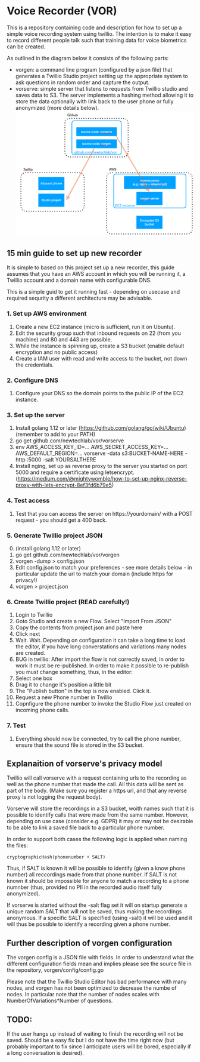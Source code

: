 # Voice Recorder (VOR)

This is a repository containing code and description for how to set up a simple voice recording system using twillio. The intention is to make it easy to record different people talk such that training data for voice biometrics can be created.

As outlined in the diagram below it consists of the following parts:

- vorgen: a command line program (configured by a json file) that generates a Twillio Studio project setting up the appropriate system to ask questions in random order and capture the output.
- vorserve: simple server that listens to requests from Twillio studio and saves data to S3. The server implements a hashing method allowing it to store the data optionally with link back to the user phone or fully anonymized (more details below).
  ![Simple Architecture view](arch.png)

## 15 min guide to set up new recorder

It is simple to based on this project set up a new recorder, this guide assumes that you have an AWS account in which you will be running it, a Twillio account and a domain name with configurable DNS.

This is a simple guid to get it running fast - depending on usecase and required sequrity a different architecture may be advisable.

### 1. Set up AWS environment

1.  Create a new EC2 instance (micro is sufficient, run it on Ubuntu).
2.  Edit the security group such that inbound requests on 22 (from you machine) and 80 and 443 are possible.
3.  While the instance is spinning up, create a S3 bucket (enable default encryption and no public access)
4.  Create a IAM user with read and write access to the bucket, not down the credentials.

### 2. Configure DNS

1.  Configure your DNS so the domain points to the public IP of the EC2 instance.

### 3. Set up the server

1.  Install golang 1.12 or later (https://github.com/golang/go/wiki/Ubuntu) (remember to add to your PATH)
2.  go get github.com/newtechlab/vor/vorserve
3.  env AWS_ACCESS_KEY_ID=... AWS_SECRET_ACCESS_KEY=... AWS_DEFAULT_REGION=... vorserve -data s3:BUCKET-NAME-HERE -http :5000 -salt YOURSALTHERE
4.  Install nging, set up as reverse proxy to the server you started on port 5000 and require a certificate using letsencrypt. (https://medium.com/@mightywomble/how-to-set-up-nginx-reverse-proxy-with-lets-encrypt-8ef3fd6b79e5)

### 4. Test access

1.  Test that you can access the server on https://yourdomain/ with a POST request - you should get a 400 back.

### 5. Generate Twillio project JSON

0.  (install golang 1.12 or later)
1.  go get github.com/newtechlab/vor/vorgen
1.  vorgen -dump > config.json
1.  Edit config.json to match your preferences - see more details below - in particular update the url to match your domain (include https for privacy!)
1.  vorgen > project.json

### 6. Create Twillio project (READ carefully!)

1.  Login to Twillio
2.  Goto Studio and create a new Flow. Select "Import From JSON"
3.  Copy the contents from project.json and paste here
4.  Click next
5.  Wait. Wait. Depending on configuration it can take a long time to load the editor, if you have long converstations and variations many nodes are created.
6.  BUG in twillio: After import the flow is not correctly saved, in order to work it must be re-published. In order to make it possible to re-publish you must change something, thus, in the editor:
7.  Select one box
8.  Drag it to change it's position a little bit
9.  The "Publish button" in the top is now enabled. Click it.
10. Request a new Phone number in Twillio
11. Copnfigure the phone number to invoke the Studio Flow just created on incoming phone calls.

### 7. Test

1.  Everything should now be connected, try to call the phone number, ensure that the sound file is stored in the S3 bucket.

## Explanaition of vorserve's privacy model

Twillio will call vorserve with a request containing urls to the recording as well as the phone number that made the call. All this data will be sent as part of the body. (Make sure you register a https url, and that any reverse proxy is not logging the request body).

Vorserve will store the recordings in a S3 bucket, woith names such that it is possible to identify calls that were made from the same number. However, depending on use case (consider e.g. GDPR) it may or may not be desirable to be able to link a saved file back to a particular phone number.

In order to support both cases the following logic is applied when naming the files:

    cryptographicHash(phonenumber + SALT)

Thus, if SALT is known it will be possible to identify (given a know phone number) all reccordings made from that phone number. If SALT is not known it should be impossible for anyone to match a recording to a phone numnber (thus, provided no PII in the recorded audio itself fully anonymized).

If vorserve is started without the -salt flag set it will on startup generate a unique random SALT that will not be saved, thus making the recordings anonymous. If a specific SALT is specified (using -salt) it will be used and it will thus be possible to identify a recording given a phone number.

## Further description of vorgen configuration

The vorgen config is a JSON file with fields. In order to understand what the different configuration fields mean and implies please see the source file in the repository, vorgen/config/config.go

Please note that the Twillio Studio Editor has bad performance with many nodes, and vorgen has not been optimized to decrease the numbe of nodes. In particular note that the number of nodes scales with NumberOfVariations\*Number of questions.

## TODO:

If the user hangs up instead of waiting to finish the recording will not be saved. Should be a easy fix but I do not have the time right now (but probably important to fix since I anticipate users will be bored, especially if a long conversation is desired).
